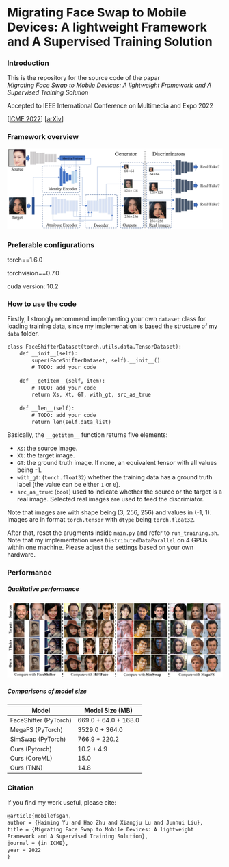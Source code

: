 # Migrating Face Swap to Mobile Devices: A lightweight Framework and A Supervised Training Solution

### Introduction

This is the repository for the source code of the papar \
*Migrating Face Swap to Mobile Devices: A lightweight Framework and A Supervised Training Solution*

Accepted to IEEE International Conference on Multimedia and Expo 2022

[[ICME 2022](http://2022.ieeeicme.org/)] [[arXiv]()]

### Framework overview

![Selected results](./modules/Framework.png)

### Preferable configurations

torch==1.6.0

torchvision==0.7.0

cuda version: 10.2

### How to use the code

Firstly, I strongly recommend implementing your own `dataset` class for loading training data, since my implemenation is based the structure of my `data` folder. 
```
class FaceShifterDataset(torch.utils.data.TensorDataset):
    def __init__(self):
        super(FaceShifterDataset, self).__init__()
        # TODO: add your code

    def __getitem__(self, item):
        # TODO: add your code
        return Xs, Xt, GT, with_gt, src_as_true

    def __len__(self):
        # TODO: add your code
        return len(self.data_list)
```
Basically, the `__getitem__` function returns five elements:
* `Xs`: the source image.
* `Xt`: the target image.
* `GT`: the ground truth image. If none, an equivalent tensor with all values being -1. 
* `with_gt`: (`torch.float32`) whether the training data has a ground truth label (the value can be either `1` or `0`).
* `src_as_true`: (`bool`) used to indicate whether the source or the target is a real image. Selected real images are used to feed the discrimiator.

Note that images are with shape being (3, 256, 256) and values in (-1, 1). Images are in format `torch.tensor` with `dtype` being `torch.float32`.

After that, reset the arugments inside `main.py` and refer to `run_training.sh`. Note that my implementation uses `DistributedDataParallel` on 4 GPUs within one machine. Please adjust the settings based on your own hardware. 

### Performance

##### Qualitative performance

![](./modules/Performance.png)


##### Comparisons of model size

| Model                 | Model Size (MB)      |
|-----------------------|----------------------|
| FaceShifter (PyTorch) | 669.0 + 64.0 + 168.0 |
| MegaFS (PyTorch)      | 3529.0 + 364.0       |
| SimSwap (PyTorch)     | 766.9 + 220.2        |
| Ours (Pytorch)        | 10.2 + 4.9           |
| Ours (CoreML)         | 15.0                 |
| Ours (TNN)            | 14.8                 |

### Citation

If you find my work useful, please cite:

```
@article{mobilefsgan,
author = {Haiming Yu and Hao Zhu and Xiangju Lu and Junhui Liu},
title = {Migrating Face Swap to Mobile Devices: A lightweight Framework and A Supervised Training Solution},
journal = {in ICME}, 
year = 2022
}
```

